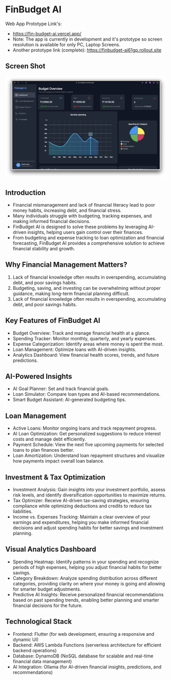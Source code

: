 # FinBudget AI

Web App Prototype Link's:
- https://fin-budget-ai.vercel.app/
- Note: The app is currently in development and it's prototype so screen resolution is available for only PC, Laptop Screens.
- Another prototype link (complete): https://finbudget-ai61gp.rollout.site

## Screen Shot
![alt text](image.png)



## Introduction 
- Financial mismanagement and lack of financial literacy lead to poor money habits, increasing debt, and financial stress.
- Many individuals struggle with budgeting, tracking expenses, and making informed financial decisions.
- FinBudget AI is designed to solve these problems by leveraging AI-driven insights, helping users gain control over their finances.
- From budgeting and expense tracking to loan optimization and financial forecasting, FinBudget AI provides a comprehensive solution to achieve financial stability and growth.

## Why Financial Management Matters?
1. Lack of financial knowledge often results in overspending, accumulating debt, and poor savings habits.
2. Budgeting, saving, and investing can be overwhelming without proper guidance, making long-term financial planning difficult.
3. Lack of financial knowledge often results in overspending, accumulating debt, and poor savings habits.
   
## Key Features of FinBudget AI
- Budget Overview: Track and manage financial health at a glance.
- Spending Tracker: Monitor monthly, quarterly, and yearly expenses.
- Expense Categorization: Identify areas where money is spent the most.
- Loan Management: Optimize loans with AI-driven insights.
- Analytics Dashboard: View financial health scores, trends, and future predictions.
  
## AI-Powered Insights
- AI Goal Planner: Set and track financial goals.
- Loan Simulator: Compare loan types and AI-based recommendations.
- Smart Budget Assistant: AI-generated budgeting tips.

## Loan Management
- Active Loans: Monitor ongoing loans and track repayment progress.
- AI Loan Optimization: Get personalized suggestions to reduce interest costs and manage debt efficiently.
- Payment Schedule: View the next five upcoming payments for selected loans to plan finances better.
- Loan Amortization: Understand loan repayment structures and visualize how payments impact overall loan balance.

## Investment & Tax Optimization
- Investment Analysis: Gain insights into your investment portfolio, assess risk levels, and identify diversification opportunities to maximize returns.
- Tax Optimizer: Receive AI-driven tax-saving strategies, ensuring compliance while optimizing deductions and credits to reduce tax liabilities.
- Income vs. Expenses Tracking: Maintain a clear overview of your earnings and expenditures, helping you make informed financial decisions and adjust spending habits for better savings and investment planning.

## Visual Analytics Dashboard
- Spending Heatmap: Identify patterns in your spending and recognize periods of high expenses, helping you adjust financial habits for better savings.
- Category Breakdown: Analyze spending distribution across different categories, providing clarity on where your money is going and allowing for smarter budget adjustments.
- Predictive AI Insights: Receive personalized financial recommendations based on past spending trends, enabling better planning and smarter financial decisions for the future.

## Technological Stack
- Frontend: Flutter (for web development, ensuring a responsive and dynamic UI)
- Backend: AWS Lambda Functions (serverless architecture for efficient backend operations)
- Database: DynamoDB (NoSQL database for scalable and real-time financial data management)
- AI Integration: Ollama (for AI-driven financial insights, predictions, and recommendations)